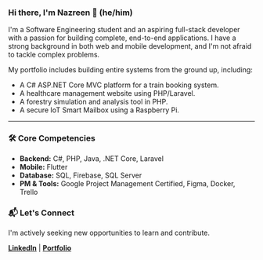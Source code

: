 ### Hi there, I'm Nazreen 👋 (he/him)

I'm a Software Engineering student and an aspiring full-stack developer with a passion for building complete, end-to-end applications. I have a strong background in both web and mobile development, and I'm not afraid to tackle complex problems.

My portfolio includes building entire systems from the ground up, including:
* A C# ASP.NET Core MVC platform for a train booking system.
* A healthcare management website using PHP/Laravel.
* A forestry simulation and analysis tool in PHP.
* A secure IoT Smart Mailbox using a Raspberry Pi.

---

### 🛠️ Core Competencies

* **Backend:** C#, PHP, Java, .NET Core, Laravel
* **Mobile:** Flutter 
* **Database:** SQL, Firebase, SQL Server 
* **PM & Tools:** Google Project Management Certified, Figma, Docker, Trello

### 📬 Let's Connect

I'm actively seeking new opportunities to learn and contribute.

[**LinkedIn**](https://www.linkedin.com/in/NazreenAsri) | [**Portfolio**](https://nazreenweb.onrender.com)
